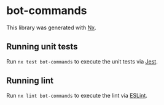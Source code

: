 # bot-commands

This library was generated with [Nx](https://nx.dev).

## Running unit tests

Run `nx test bot-commands` to execute the unit tests via [Jest](https://jestjs.io).

## Running lint

Run `nx lint bot-commands` to execute the lint via [ESLint](https://eslint.org/).
